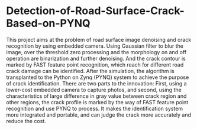 # Detection-of-Road-Surface-Crack-Based-on-PYNQ
This project aims at the problem of road surface image denoising and crack recognition by using embedded camera. Using Gaussian filter to blur the image, over the threshold zero processing and the morphology on and off operation are binarization and further denoising. And the crack contour is marked by FAST feature point recognition, which reach for different road crack damage can be identified. After the simulation, the algorithm is transplanted to the Python on Zynq (PYNQ) system to achieve the purpose of crack identification. There are two parts to the innovation: First, using a lower-cost embedded camera to capture photos, and second, using the characteristics of large difference in gray value between crack region and other regions, the crack profile is marked by the way of FAST feature point recognition and use PYNQ to process. It makes the identification system more integrated and portable, and can judge the crack more accurately and reduce the cost.
